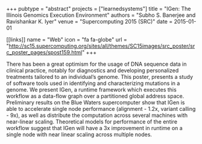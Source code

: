 +++
pubtype = "abstract"
projects = ["learnedsystems"]
title = "IGen: The Illinois Genomics Execution Environment"
authors = "Subho S. Banerjee and Ravishankar K. Iyer"
venue = "Supercomputing 2015 (SRC)"
date = 2015-01-01

[[links]]
  name = "Web"
  icon = "fa fa-globe"
  url = "http://sc15.supercomputing.org/sites/all/themes/SC15images/src_poster/src_poster_pages/spost159.html"
+++

There has been a great optimism for the usage of DNA sequence data in clinical practice, notably for
diagnostics and developing personalized treatments tailored to an individual’s genome. This poster,
presents a study of software tools used in identifying and characterizing mutations in a genome. We
present IGen, a runtime framework which executes this workflow as a data-flow graph over a
partitioned global address space. Preliminary results on the Blue Waters supercomputer show that
IGen is able to accelerate single node performance (alignment - 1.2x, variant calling - 9x), as well
as distribute the computation across several machines with near-linear scaling. Theoretical models
for performance of the entire workflow suggest that IGen will have a 3x improvement in runtime on a
single node with near linear scaling across multiple nodes.
